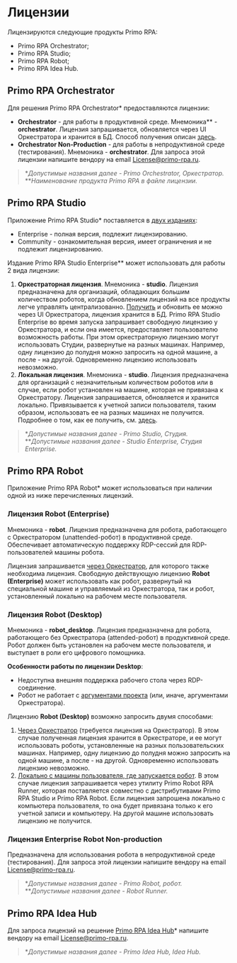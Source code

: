  # Лицензии

Лицензируются следующие продукты Primo RPA:
* Primo RPA Orchestrator;
* Primo RPA Studio;
* Primo RPA Robot;
* Primo RPA Idea Hub.

## Primo RPA Orchestrator

Для решения Primo RPA Orchestrator\* предоставляются лицензии:
* **Orchestrator** - для работы в продуктивной среде. Мнемоника\*\* - **orchestrator**. Лицензия запрашивается, обновляется через UI Оркестратора и хранится в БД. Способ получения описан [здесь](https://docs.primo-rpa.ru/primo-rpa/orchestrator/settings/licensing/new-license).
* **Orchestrator Non-Production** - для работы в непродуктивной среде (тестирования). Мнемоника - **orchestrator**. Для запроса этой лицензии напишите вендору на email License@primo-rpa.ru.

> \**Допустимые названия далее - Primo Orchestrator, Оркестратор.*\
> \*\**Наименование продукта Primo RPA в файле лицензии.*

## Primo RPA Studio

Приложение Primo RPA Studio\* поставляется в [двух изданиях](https://docs.primo-rpa.ru/primo-rpa/primo-studio/editions):
* Enterprise - полная версия, подлежит лицензированию.
* Community - ознакомительная версия, имеет ограничения и не подлежит лицензированию.

Издание Primo RPA Studio Enterprise\*\* может использовать для работы 2 вида лицензии:

1. **Оркестраторная лицензия**. Мнемоника - **studio**. Лицензия предназначена для организаций, обладающих большим количеством роботов, когда обновлением лицензий на все продукты легче управлять централизованно. [Получить](https://docs.primo-rpa.ru/primo-rpa/orchestrator/settings/licensing/new-license) и обновить ее можно через UI Оркестратора, лицензия хранится в БД. Primo RPA Studio Enterprise во время запуска запрашивает свободную лицензию у Оркестратора, и если она имеется, предоставляет пользователю возможность работы. При этом оркестраторную лицензию могут использовать Студии, развернутые на разных машинах. Например, одну лицензию до полудня можно запросить на одной машине, а после - на другой. Одновременно лицензию использовать невозможно. 
2. **Локальная лицензия**. Мнемоника - **studio**. Лицензия предназначена для организаций с незначительным количеством роботов или в случае, если робот установлен на машине, которая не привязана к Оркестратору. Лицензия запрашивается, обновляется и хранится локально. Привязывается к учетной записи пользователя, таким образом, использовать ее на разных машинах не получится. Подробнее о том, как ее получить, см. [здесь](https://docs.primo-rpa.ru/primo-rpa/primo-studio/enterprise#lokalnaya-licenziya).

> \**Допустимые названия далее - Primo Studio, Студия.*\
> \*\**Допустимые названия далее - Studio Enterprise, Студия Enterprise.*

## Primo RPA Robot

Приложение Primo RPA Robot\* может использоваться при наличии одной из ниже перечисленных лицензий.

### Лицензия Robot (Enterprise)

Мнемоника - **robot**. Лицензия предназначена для робота, работающего с Оркестратором (unattended-робот) в продуктивной среде. Обеспечивает автоматическую поддержку RDP-сессий для RDP-пользователей машины робота.

Лицензия запрашивается [через Оркестратор](https://docs.primo-rpa.ru/primo-rpa/orchestrator/settings/licensing/new-license), для которого также необходима лицензия. Свободную действующую лицензию **Robot (Enterprise)** может использовать как робот, развернутый на специальной машине и управляемый из Оркестратора, так и робот, установленный локально на рабочем месте пользователя.

### Лицензия Robot (Desktop)

Мнемоника - **robot_desktop**. Лицензия предназначена для робота, работающего без Оркестратора (attended-робот) в продуктивной среде. Робот должен быть установлен на рабочем месте пользователя, и выступает в роли его цифрового помощника. 

**Особенности работы по лицензии Desktop**:
*  Недоступна внешняя поддержка рабочего стола через RDP-соединение.
*  Робот не работает с [аргументами проекта](https://docs.primo-rpa.ru/primo-rpa/orchestrator/basics/tasks/orch-args) (или, иначе, аргументами Оркестратора). 

Лицензию **Robot (Desktop)** возможно запросить двумя способами:
1. [Через Оркестратор](https://docs.primo-rpa.ru/primo-rpa/orchestrator/settings/licensing/new-license) (требуется лицензия на Оркестратор). В этом случае полученная лицензия хранится в Оркестраторе, и ее могут использовать роботы, установленные на разных пользовательских машинах. Например, одну лицензию до полудня можно запросить на одной машине, а после - на другой. Одновременно использовать лицензию невозможно. 
2. [Локально с машины пользователя, где запускается робот](https://docs.primo-rpa.ru/primo-rpa/primo-robot/installation/registration-desktop). В этом случае лицензия запрашивается через утилиту Primo Robot RPA Runner, которая поставляется совместно с дистрибутивами Primo RPA Studio и Primo RPA Robot. Если лицензия запрошена локально с компьютера пользователя, то она будет привязана только к его учетной записи и компьютеру. На другой машине использовать лицензию не получится.

### Лицензия Enterprise Robot Non-production

Предназначена для использования робота в непродуктивной среде (тестирования). Для запроса этой лицензии напишите вендору на email License@primo-rpa.ru.

> \**Допустимые названия далее - Primo Robot, робот.*\
> \*\**Допустимые названия далее - Robot Runner.*

## Primo RPA Idea Hub

Для запроса лицензий на решение [Primo RPA Idea Hub](https://docs.primo-rpa.ru/primo-rpa/idea-hub/readme-installation)\* напишите вендору на email License@primo-rpa.ru.

> \**Допустимые названия далее - Primo Idea Hub, Idea Hub.*

